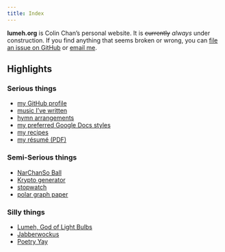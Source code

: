 ```yaml
---
title: Index
---
```


**lumeh.org** is Colin Chan’s personal website.  It is ~~currently~~ *always*
under <span id=construction>construction</span>. If you find anything that seems
broken or wrong, you can
<a href="https://github.com/kalgynirae/lumeh.org/issues/new/choose" target=_blank>file an
issue on GitHub</a> or <a href="mailto:admin@lumeh.org">email me</a>.

<style>
#construction:hover {text-decoration: underline}
</style>
<script>
function increaseConstruction() {
  const construction = document.getElementById("construction");
  construction.innerHTML = '<img alt="construction" src="/image/construction.gif">';
  construction.removeEventListener("click", increaseConstruction);
}
document.getElementById("construction").addEventListener("click", increaseConstruction);
</script>

## Highlights

### Serious things

*   [my GitHub profile](https://github.com/kalgynirae/)
*   [music I’ve written](/music/)
*   [hymn arrangements](/hymns/)
*   [my preferred Google Docs styles](https://docs.google.com/document/d/1HnU8OpUeEzo_AIq4NqNBGNsGCAvGBrmvfOCYuv5SR5w/edit?usp=sharing)
*   [my recipes](/recipes/)
*   [my résumé (PDF)](/docs/resume-20241215.pdf)

### Semi-Serious things

*   [NarChanSo Ball](/wiki/games/narchanso-ball/)
*   [Krypto generator](/tools/krypto-generator/)
*   [stopwatch](/tools/stopwatch/)
*   [polar graph paper](/media/polar%20graph%20paper.pdf)

### Silly things

*   [Lumeh, God of Light Bulbs](/poetry/lumeh-god-of-light-bulbs/)
*   [Jabberwockus](/poetry/jabberwockus/)
*   [Poetry Yay](/poetry/poetry-yay/)
